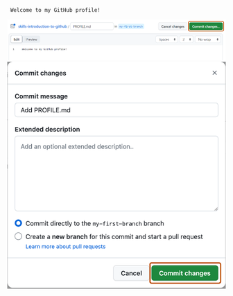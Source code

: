   ```
   Welcome to my GitHub profile!
   ```
   ![profile.md file screenshot](/images/my-profile-file.png)
    ![screenshot of adding a new file with a commit message](/images/commit-full-screen.png)

